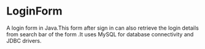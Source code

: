# LoginForm
A login form in Java.This form after sign in can also retrieve the login details from search bar of the form .It uses MySQL for database connectivity and JDBC drivers.

